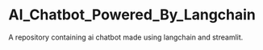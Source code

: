 # AI_Chatbot_Powered_By_Langchain
A repository containing ai chatbot made using langchain and streamlit.
